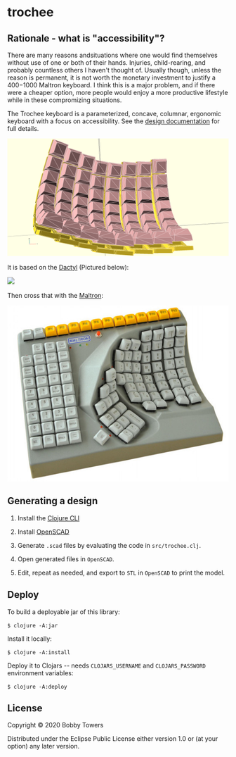 # trochee

## Rationale - what is "accessibility"?

There are many reasons andsituations where one would find themselves without use of one or both of their hands. Injuries, child-rearing, and probably countless others I haven't thought of. Usually though, unless the reason is permanent, it is not worth the monetary investment to justify a $400-$1000 Maltron keyboard. I think this is a major problem, and if there were a cheaper option, more people would enjoy a more productive lifestyle while in these compromizing situations.

The Trochee keyboard is a parameterized, concave, columnar, ergonomic keyboard with a focus on accessibility. See the [design documentation](./doc/design.md) for full details.

![Trochee design](./resources/keys-in-holes.png)

It is based on the [Dactyl](https://github.com/adereth/dactyl-keyboard) (Pictured below):

<img src="https://raw.githubusercontent.com/adereth/dactyl-cave/master/resources/glamourshot.png"/>

Then cross that with the [Maltron](https://www.maltron.com/):

![Maltron single-handed keyboard](./resources/maltron.jpg)

## Generating a design

1. Install the [Clojure CLI](https://clojure.org/guides/getting_started#_clojure_installer_and_cli_tools)

2. Install [OpenSCAD](http://www.openscad.org/)

3. Generate `.scad` files by evaluating the code in `src/trochee.clj`.

4. Open generated files in `OpenSCAD`.

5. Edit, repeat as needed, and export to `STL` in `OpenSCAD` to print the model.

## Deploy

To build a deployable jar of this library:

    $ clojure -A:jar

Install it locally:

    $ clojure -A:install

Deploy it to Clojars -- needs `CLOJARS_USERNAME` and `CLOJARS_PASSWORD` environment variables:

    $ clojure -A:deploy

## License

Copyright © 2020 Bobby Towers

Distributed under the Eclipse Public License either version 1.0 or (at
your option) any later version.
